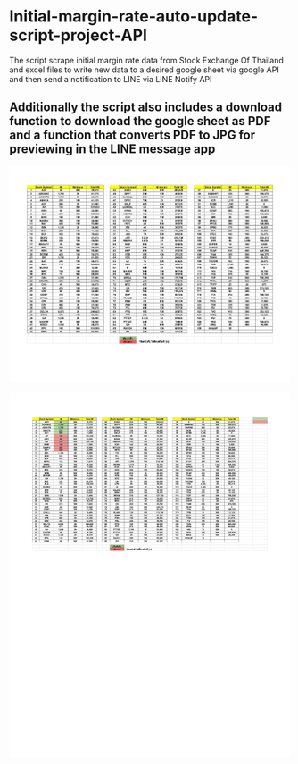 # Initial-margin-rate-auto-update-script-project-API
The script scrape initial margin rate data from Stock Exchange Of Thailand and excel files to write new data to a desired google sheet via google API and then send a notification to LINE via LINE Notify API

## Additionally the script also includes a download function to download the google sheet as PDF and a function that converts PDF to JPG for previewing in the LINE message app

![](page0.jpg)

![](page5.jpg)
